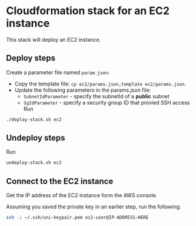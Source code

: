 # Cloudformation stack for an EC2 instance

This stack will deploy an EC2 instance.

## Deploy steps

Create a parameter file named `param.json`:
- Copy the template file: `cp ec2/params.json,template ec2/params.json`.
- Update the following parameters in the params.json file:
  - `SubnetIdParameter` - specify the subnetId of a **public** subnet
  - `SgIdParameter` - specify a security group ID that provied SSH access
Run

```Bash
./deploy-stack.sh ec2
```

## Undeploy steps

Run

```Bash
undeploy-stack.sh ec2
```

## Connect to the EC2 instance

Get the IP address of the EC2 instance form the AWS console.

Assuming you saved the private key in an earlier step, run the following:

```Bash
ssh -i ~/.ssh/uni-keypair.pem ec2-user@IP-ADDRESS-HERE
```
